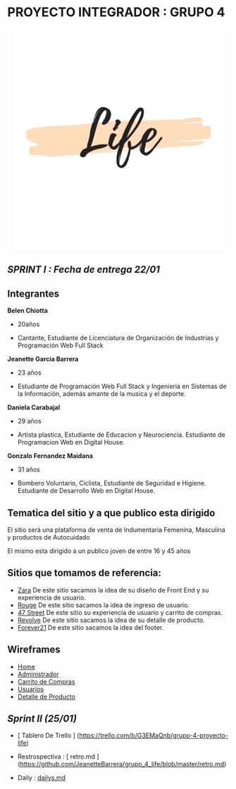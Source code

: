 # PROYECTO INTEGRADOR : GRUPO 4
![logotipo](MyProyectoLife/public/images/logo.png)

## ***SPRINT I : Fecha de entrega 22/01***

## Integrantes

**Belen Chiotta**

- 20años

- Cantante, Estudiante de Licenciatura de Organización de Industrias y Programación Web Full Stack 
 
**Jeanette Garcia Barrera**
- 23 años

- Estudiante de Programación Web Full Stack y Ingenieria en Sistemas de la Información, además amante de la musica y el deporte.

**Daniela Carabajal**

- 29 años

- Artista plastica, Estudiante de Educacion y Neurociencia. Estudiante de Programacion Web en Digital House.

**Gonzalo Fernandez Maidana**

- 31 años

- Bombero Voluntario, Ciclista, Estudiante de Seguridad e Higiene. Estudiante de Desarrollo Web en Digital House.

## Tematica del sitio y a que publico esta dirigido

El sitio será una plataforma de venta de Indumentaria Femenina, Masculina y productos de Autocuidado

El mismo esta dirigido a un publico joven de entre 16 y 45 años

## Sitios que tomamos de referencia:
- [Zara](https://www.zara.com/ar/)
De este sitio sacamos la idea de su diseño de Front End y su experiencia de usuario.
- [Rouge](https://www.perfumeriasrouge.com/)
De este sitio sacamos la idea de ingreso de usuario.
- [47 Street](https://www.47street.com.ar/)
De este sitio su experiencia de usuario y carrito de compras.
- [Revolve](https://www.revolve.com/)
De este sitio sacamos la idea de su detalle de producto.
- [Forever21](https://www.forever21.com/)
De este sitio sacamos la idea del footer.

## Wireframes
- [Home](https://github.com/JeanetteBarrera/grupo_4_life/blob/master/wireframe/Desktop-Home.pdf)
- [Administrador](https://github.com/JeanetteBarrera/grupo_4_life/blob/master/wireframe/Desktop-Administrador.pdf)
- [Carrito de Compras](https://github.com/JeanetteBarrera/grupo_4_life/blob/master/wireframe/Desktop-CarritodeCompras.pdf)
- [Usuarios](https://github.com/JeanetteBarrera/grupo_4_life/blob/master/wireframe/Desktop%20-Usuarios.pdf)
- [Detalle de Producto](https://github.com/JeanetteBarrera/grupo_4_life/blob/master/wireframe/Desktop%20-DetalledeProducto-1.pdf)

##  ***Sprint II (25/01)***

- [ Tablero De Trello ] (https://trello.com/b/G3EMaQnb/grupo-4-proyecto-life)

- Restrospectiva : [ retro.md ] (https://github.com/JeanetteBarrera/grupo_4_life/blob/master/retro.md)

- Daily :  [ dailys.md ](https://github.com/JeanetteBarrera/grupo_4_life/blob/master/dailys.md)